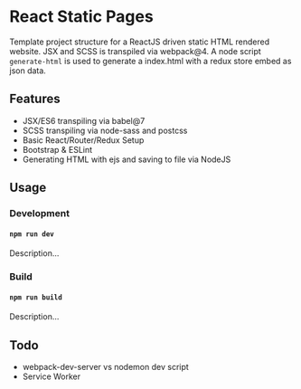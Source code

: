 # React Static Pages
Template project structure for a ReactJS driven static HTML rendered website. JSX and SCSS is transpiled via webpack@4. A node script `generate-html` is used to generate a index.html with a redux store embed as json data.

## Features
* JSX/ES6 transpiling via babel@7
* SCSS transpiling via node-sass and postcss
* Basic React/Router/Redux Setup
* Bootstrap & ESLint
* Generating HTML with ejs and saving to file via NodeJS 

## Usage
### Development
#### `npm run dev`
Description...
### Build
#### `npm run build`
Description...

## Todo
* webpack-dev-server vs nodemon dev script
* Service Worker
